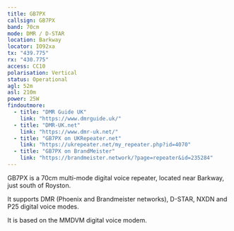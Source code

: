 ```yaml
---
title: GB7PX
callsign: GB7PX
band: 70cm
mode: DMR / D-STAR
location: Barkway
locator: IO92xa
tx: "439.775"
rx: "430.775"
access: CC10
polarisation: Vertical
status: Operational
agl: 52m
asl: 210m
power: 25W
findoutmore:
  - title: "DMR Guide UK"
    link: "https://www.dmrguide.uk/"
  - title: "DMR-UK.net"
    link: "https://www.dmr-uk.net/"
  - title: "GB7PX on UKRepeater.net"
    link: "https://ukrepeater.net/my_repeater.php?id=4070"
  - title: "GB7PX on BrandMeister"
    link: "https://brandmeister.network/?page=repeater&id=235284"
---
```

GB7PX is a 70cm multi-mode digital voice repeater, located near Barkway, just south of Royston. 

It supports DMR (Phoenix and Brandmeister networks), D-STAR, NXDN and P25 digital voice modes.

It is based on the MMDVM digital voice modem.